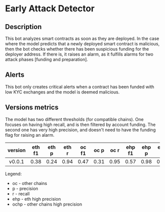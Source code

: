 # Early Attack Detector

## Description

This bot analyzes smart contracts as soon as they are deployed. In the case where the model predicts that a newly deployed smart contract is malicious, then the bot checks whether there has been suspicious funding for the deployer address. If there is, it raises an alarm, as it fulfills alarms for two attack phases [funding and preparation].

## Alerts

This bot only creates critical alerts when a contract has been funded with low KYC exchanges and the model is deemed malicious.

## Versions metrics

The model has two different thresholds (for compatible chains). One focuses on having high recall, and is then filtered by account funding. The second one has very high precision, and doesn't need to have the funding flag for raising an alarm.

|version|eth f1|eth p|eth r|oc f1|oc p|oc r|ehp f1|ehp p|ehp r|ochp f1|ochp p|ochp r|
|:-----:|:-----:|:-----:|:-----:|:-----:|:-----:|:-----:|:-----:|:-----:|:-----:|:-----:|:-----:|:-----:|
|v0.0.1|0.38|0.24|0.94|0.47|0.31|0.95|0.57|0.98|0.40|-|-|-|

Legend:
- oc - other chains
- p - precision
- r - recall
- ehp - eth high precision
- ochp - other chains high precision